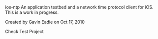 ios-ntp
An application testbed and a network time protocol client for iOS. This is a work in progress.

Created by Gavin Eadie on Oct 17, 2010

Check Test Project
